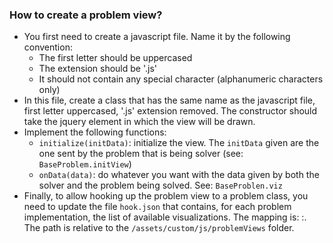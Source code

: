 ### How to create a problem view?

* You first need to create a javascript file. Name it by the following convention:
  * The first letter should be uppercased
  * The extension should be '.js'
  * It should not contain any special character (alphanumeric characters only)
* In this file, create a class that has the same name as the javascript file, first letter uppercased, '.js' extension removed. The constructor should take the jquery element in which the view will be drawn.
* Implement the following functions:
  * `initialize(initData)`: initialize the view. The `initData` given are the one sent by the problem that is being solver (see: `BaseProblem.initView`)
  * `onData(data)`: do whatever you want with the data given by both the solver and the problem being solved. See: `BaseProblen.viz`
* Finally, to allow hooking up the problem view to a problem class, you need to update the file `hook.json` that contains, for each problem implementation, the list of available visualizations. The mapping is: <class name>:<javascript file path>. The path is relative to the `/assets/custom/js/problemViews` folder.
